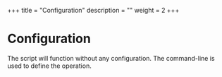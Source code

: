 +++
title = "Configuration"
description = ""
weight = 2
+++

# Configuration

The script will function without any configuration. The command-line is used to define the operation.
